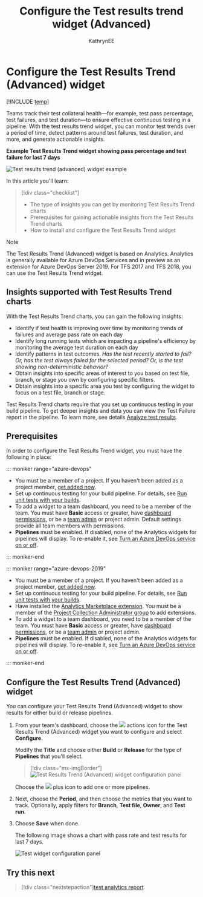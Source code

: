﻿---
title: Configure the Test results trend widget (Advanced)
titleSuffix: Azure DevOps 
description: Monitor test trends and gain insights about  pipeline test efforts using  Analytics Test Results Trend (Advanced) widget
ms.custom: dashboards   
ms.technology: devops-analytics  
ms.assetid: 
ms.topic: tutorial
ms.reviewer: divais
ms.manager: 
ms.author: kaelli
author: KathrynEE
monikerRange: '>= azure-devops-2019' 
ms.date: 08/02/2019
---

# Configure the Test Results Trend (Advanced) widget

[!INCLUDE [temp](../includes/version-azure-devops-cloud.md)]

Teams track their test collateral health&mdash;for example, test pass percentage, test failures, and test duration&mdash;to ensure effective continuous testing in a pipeline.
With the test results trend widget, you can monitor test trends over a period of time, detect patterns around test failures, test duration, and more, and generate actionable insights.

**Example Test Results Trend widget showing pass percentage and test failure for last 7 days**

![Test results trend (advanced) widget example](media/test-results-trend-widget/Failed-test-pass.png)

In this article you'll learn:

> [!div class="checklist"]
>
> - The type of insights you can get by monitoring Test Results Trend charts
> - Prerequisites for gaining actionable insights from the Test Results Trend charts
> - How to install and configure the Test Results Trend widget

> [!NOTE]  
> The Test Results Trend (Advanced) widget is based on Analytics. Analytics is generally available for Azure DevOps Services and in preview as an extension for Azure DevOps Server 2019. For TFS 2017 and TFS 2018, you can use the Test Results Trend widget.

## Insights supported with Test Results Trend charts

With the Test Results Trend charts, you can gain the following insights:

- Identify if test health is improving over time by monitoring trends of failures and average pass rate on each day
- Identify long running tests which are impacting a pipeline's efficiency by monitoring the average test duration on each day
- Identify patterns in test outcomes. _Has the test recently started to fail? Or, has the test always failed for the selected period? Or, is the test showing non-deterministic behavior?_
- Obtain insights into specific areas of interest to you based on test file, branch, or stage you own by configuring specific filters.
- Obtain insights into a specific area you test by configuring the widget to focus on a test file, branch or stage.

Test Results Trend charts require that you set up continuous testing in your build pipeline. To get deeper insights and data you can view the Test Failure report in the pipeline. To learn more, see details [Analyze test results](../../pipelines/test/test-analytics.md#view-test-analytics-for-builds).

## Prerequisites

In order to configure the Test Results Trend widget, you must have the following in place:

::: moniker range="azure-devops"

- You must be a member of a project. If you haven't been added as a project member, [get added now](/azure/devops/organizations/accounts/add-organization-users).
- Set up continuous testing for your build pipeline. For details, see [Run unit tests with your builds](../../pipelines/ecosystems/dotnet-core.md#run-your-tests).
- To add a widget to a team dashboard, you need to be a member of the team. You must have **Basic** access or greater, have [dashboard permissions](/azure/devops/report/dashboards/dashboard-permissions), or be a [team admin](/azure/devops/organizations/settings/add-team-administrator) or project admin. Default settings provide all team members with permissions.
- **Pipelines** must be enabled. If disabled, none of the Analytics widgets for pipelines will display. To re-enable it, see [Turn an Azure DevOps service on or off](/azure/devops/organizations/settings/set-services).

::: moniker-end

::: moniker range="azure-devops-2019"

- You must be a member of a project. If you haven't been added as a project member, [get added now](/azure/devops/organizations/security/add-users-team-project).
- Set up continuous testing for your build pipeline. For details, see [Run unit tests with your builds](../../pipelines/ecosystems/dotnet-core.md#run-your-tests).
- Have installed the [Analytics Marketplace extension](../dashboards/analytics-extension.md). You must be a member of the [Project Collection Administrator group](/azure/devops/organizations/security/set-project-collection-level-permissions) to add extensions.
- To add a widget to a team dashboard, you need to be a member of the team. You must have **Basic** access or greater, have [dashboard permissions](/azure/devops/report/dashboards/dashboard-permissions), or be a [team admin](/azure/devops/organizations/settings/add-team-administrator) or project admin.
- **Pipelines** must be enabled. If disabled, none of the Analytics widgets for pipelines will display. To re-enable it, see [Turn an Azure DevOps service on or off](/azure/devops/organizations/settings/set-services).

::: moniker-end

<a id="configure-widget"></a>

## Configure the Test Results Trend (Advanced) widget

You can configure your Test Results Trend (Advanced) widget to show results for either build or release pipelines.

1.  From your team's dashboard, choose the ![ ](../../media/icons/actions-icon.png) actions icon for the Test Results Trend (Advanced) widget you want to configure and select **Configure**.

    Modify the **Title** and choose either **Build** or **Release** for the type of **Pipelines** that you'll select.

    > [!div class="mx-imgBorder"]  
    > ![Test Results Trend (Advanced) widget configuration panel](media/test-results-trend-widget/configure-test-results-trend-widget-1.png)

    Choose the ![ ](../../media/icons/blue-add.png) plus icon to add one or more pipelines.

1.  Next, choose the **Period**, and then choose the metrics that you want to track. Optionally, apply filters for **Branch**, **Test file**, **Owner**, and **Test run**.

1.  Choose **Save** when done.

    The following image shows a chart with pass rate and test results for last 7 days.

    ![Test widget configuration panel](media/test-results-trend-widget/passed-bypriority-pass.png)

## Try this next

> [!div class="nextstepaction"][test analytics report](../../pipelines/test/test-analytics.md#view-test-analytics-for-builds).
